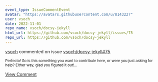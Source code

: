 ```yaml
---
event_type: IssueCommentEvent
avatar: "https://avatars.githubusercontent.com/u/814322?"
user: vsoch
date: 2022-11-01
repo_name: vsoch/docsy-jekyll
html_url: https://github.com/vsoch/docsy-jekyll/issues/75
repo_url: https://github.com/vsoch/docsy-jekyll
---
```


<a href='https://github.com/vsoch' target='_blank'>vsoch</a> commented on issue <a href='https://github.com/vsoch/docsy-jekyll/issues/75' target='_blank'>vsoch/docsy-jekyll#75</a>.

<small>Perfecto! So is this something you want to contribute here, or were you just asking for help? Either way, glad you figured it out!...</small>

<a href='https://github.com/vsoch/docsy-jekyll/issues/75' target='_blank'>View Comment</a>